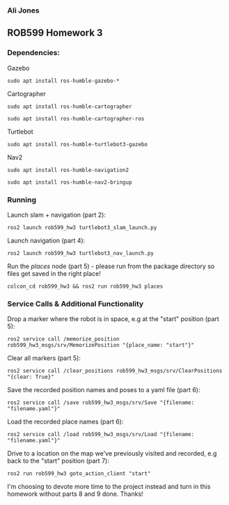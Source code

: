 ### Ali Jones
## ROB599 Homework 3


### Dependencies:

Gazebo

    sudo apt install ros-humble-gazebo-*

Cartographer

    sudo apt install ros-humble-cartographer

    sudo apt install ros-humble-cartographer-ros

Turtlebot

    sudo apt install ros-humble-turtlebot3-gazebo


Nav2

    sudo apt install ros-humble-navigation2
    
    sudo apt install ros-humble-nav2-bringup


### Running

Launch slam + navigation (part 2):

    ros2 launch rob599_hw3 turtlebot3_slam_launch.py


Launch navigation (part 4):

    ros2 launch rob599_hw3 turtlebot3_nav_launch.py

Run the *places* node (part 5) - please run from the package directory so files get saved in the right place!

    colcon_cd rob599_hw3 && ros2 run rob599_hw3 places

### Service Calls & Additional Functionality

Drop a marker where the robot is in space, e.g at the "start" position (part 5):

    ros2 service call /memorize_position rob599_hw3_msgs/srv/MemorizePosition "{place_name: "start"}"

Clear all markers (part 5):

    ros2 service call /clear_positions rob599_hw3_msgs/srv/ClearPositions "{clear: True}"


Save the recorded position names and poses to a yaml file (part 6):

    ros2 service call /save rob599_hw3_msgs/srv/Save "{filename: "filename.yaml"}"

Load the recorded place names (part 6):

    ros2 service call /load rob599_hw3_msgs/srv/Load "{filename: "filename.yaml"}"

Drive to a location on the map we've previously visited and recorded, e.g back to the "start" position (part 7):

    ros2 run rob599_hw3 goto_action_client "start"


I'm choosing to devote more time to the project instead and turn in this homework without parts 8 and 9 done. Thanks!